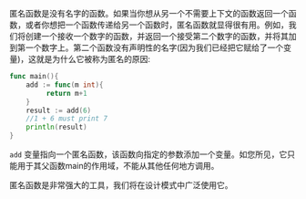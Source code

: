 匿名函数是没有名字的函数。如果当你想从另一个不需要上下文的函数返回一个函数，或者你想把一个函数传递给另一个函数时，匿名函数就显得很有用。例如，我们将创建一个接收一个数字的函数，并返回一个接受第二个数字的函数，并将其加到第一个数字上。第二个函数没有声明性的名字(因为我们已经把它赋给了一个变量)，这就是为什么它被称为匿名的原因:

```go
func main(){ 
    add := func(m int){ 
         return m+1 
    }
    result := add(6)
    //1 + 6 must print 7 
    println(result) 
}
```

`add` 变量指向一个匿名函数，该函数向指定的参数添加一个变量。如您所见，它只能用于其父函数main的作用域，不能从其他任何地方调用。

匿名函数是非常强大的工具，我们将在设计模式中广泛使用它。
